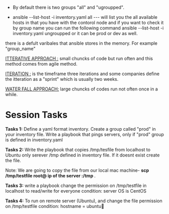 - By default there is two groups "all" and "ugroupped".

- ansible --list-host -i inventory.yaml all --- will list you the all available hosts in that you have with the contorol node and if you want to check it by group name you can run the following command ansible --list-host -i inventory.yaml ungroupped or it can be prod or dev as well.

there is a defult varibales that ansible stores in the memory. For example "group_name" 

<u>ITTERATIVE APPROACH :</u> small chuncks of code but run often and this method comes from agile method.

<u>ITERATION :</u> is the timeframe three iterations and some companies define the itteration as a "sprint" which is usually two weeks.

<u>WATER FALL APPROACH:</u> large chuncks of codes run not often once in a while.


<h1><b>Session Tasks</b></h1>

<b>Tasks 1:</b>
Define a yaml format inventory. Create a group called "prod" in your inventory file. Write a playbook that pings servers, only if "prod" group is defined in inventory.yaml

<b>Tasks 2:</b>
Write the playbook that copies /tmp/tesfile from localhost to Ubuntu only serever /tmp defined in inventory file. If it doesnt exist create the file.

Note: We are going to copy the file from our local mac machine- <b> scp /tmp/testfile root@ ip of the server :/tmp </b>. 

<b>Tasks 3:</b>
write a playbook change the permission on /tmp/testfile in localhost to read/write for everyone condition: server OS is CentOS

<b>Tasks 4:</b>
To run on remote server (Ubuntu), and change the file permission on /tmp/testfile
condition: hostname = ubuntu